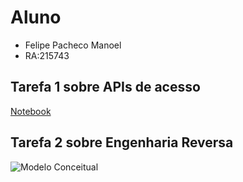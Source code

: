 # Aluno
* Felipe Pacheco Manoel
* RA:215743
## Tarefa 1 sobre APIs de acesso
[Notebook](https://github.com/FelipePM01/MC536Lab/blob/main/lab01/notebook/lab01-api.ipynb)
## Tarefa 2 sobre Engenharia Reversa
![Modelo Conceitual](/images/modeloconceitual.png)
